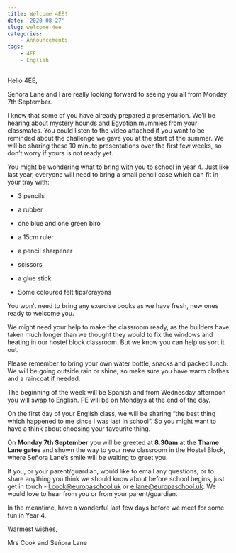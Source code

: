```yaml
---
title: Welcome 4EE!
date: '2020-08-27'
slug: welcome-4ee
categories:
    - Announcements
tags:
    - 4EE
    - English
---
```


Hello 4EE,

Señora Lane and I are really looking forward to seeing you all from Monday 7th September. 

I know that some of you have already prepared a presentation.  We’ll be hearing about mystery hounds and Egyptian mummies from your classmates.  You could listen to the video attached if you want to be reminded about the challenge we gave you at the start of the summer.  We will be sharing these 10 minute presentations over the first few weeks, so don’t worry if yours is not ready yet.

You might be wondering what to bring with you to school in year 4.  Just like last year, everyone will need to bring a small pencil case which can fit in your tray with:

* 3 pencils

* a rubber

* one blue and one green biro

* a 15cm ruler

* a pencil sharpener

* scissors 

* a glue stick

* Some coloured felt tips/crayons

You won’t need to bring any exercise books as we have fresh, new ones ready to welcome you.  

We might need your help to make the classroom ready, as the builders have taken much longer than we thought they would to fix the windows and heating in our hostel block classroom.  But we know you can help us sort it out.  

Please remember to bring your own water bottle, snacks and packed lunch.  We will be going outside rain or shine, so make sure you have warm clothes and a raincoat if needed.

The beginning of the week will be Spanish and from Wednesday afternoon you will swap to English.  PE will be on Mondays at the end of the day.

On the first day of your English class, we will be sharing “the best thing which happened to me since I was last in school”.  So you might want to have a think about choosing your favourite thing.

On **Monday 7th September** you will be greeted at **8.30am** at the **Thame Lane gates** and shown the way to your new classroom in the Hostel Block, where Señora Lane’s smile will be waiting to greet you.

If you, or your parent/guardian, would like to email any questions, or to share anything you think we should know about before school begins, just get in touch - [l.cook@europaschool.uk](mailto:l.cook@europaschool.uk) or [e.lane@europaschool.uk](e.lane@europaschool.uk).  We would love to hear from you or from your parent/guardian.

In the meantime, have a wonderful last few days before we meet for some fun in Year 4.

Warmest wishes,

Mrs Cook and Señora Lane
